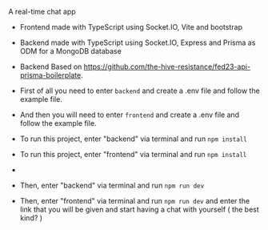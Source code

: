 A real-time chat app
* Frontend made with TypeScript using Socket.IO, Vite and bootstrap
* Backend made with TypeScript using Socket.IO, Express and Prisma as ODM for a MongoDB database
* Backend Based on <https://github.com/the-hive-resistance/fed23-api-prisma-boilerplate>.

* First of all you need to enter `backend` and create a .env file and follow the example file.
* And then you will need to enter `frontend` and create a .env file and follow the example file.
* To run this project, enter "backend" via terminal and run `npm install`
* To run this project, enter "frontend" via terminal and run `npm install`
* 
* Then, enter "backend" via terminal and run `npm run dev`
* Then, enter "frontend" via terminal and run `npm run dev` and enter the link that you will be given and start having a chat with yourself ( the best kind? )
